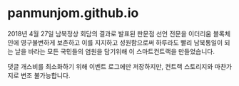 # panmunjom.github.io

2018년 4월 27일 남북정상 회담의 결과로 발표된 판문점 선언 전문을 이더리움 블록체인에 영구불변하게 보존하고 이를 지지하고 성원함으로써 하루라도 빨리 남북통일이 되는 날을 바라는 모든 국민들의 염원을 담기위해 이 스마트컨트랙을 만들었습니다.

댓글 개스비를 최소화하기 위해 이벤트 로그에만 저장하지만, 컨트랙 스토리지와 마찬가지로 변조 불가능합니다.

